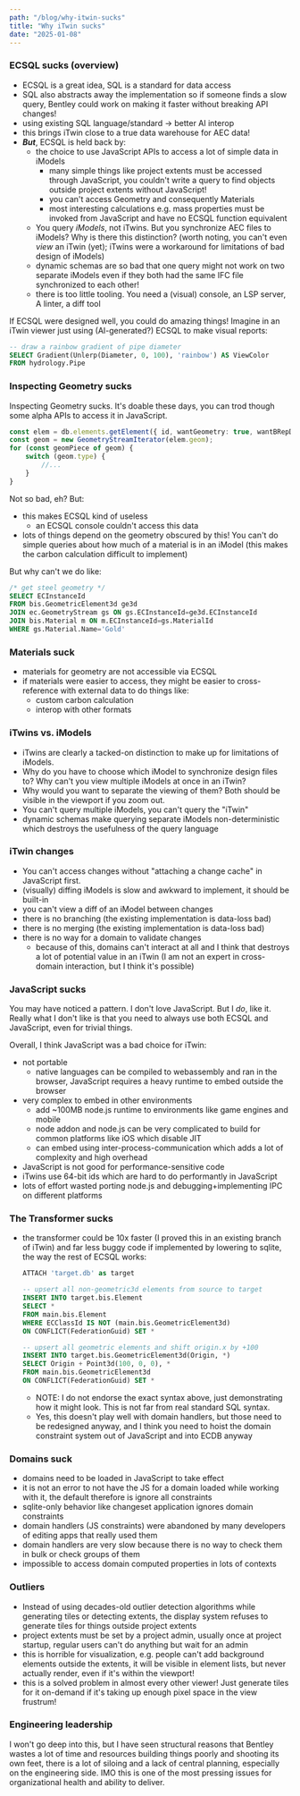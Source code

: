 ```yaml
---
path: "/blog/why-itwin-sucks"
title: "Why iTwin sucks"
date: "2025-01-08"
---
```


### ECSQL sucks (overview)

- ECSQL is a great idea, SQL is a standard for data access
- SQL also abstracts away the implementation so if someone finds a slow query, Bentley
  could work on making it faster without breaking API changes!
- using existing SQL language/standard -> better AI interop
- this brings iTwin close to a true data warehouse for AEC data!
- ***But***, ECSQL is held back by:
  - the choice to use JavaScript APIs to access a lot of simple data in iModels
    - many simple things like project extents must be accessed through JavaScript, you couldn't write a
      query to find objects outside project extents without JavaScript!
    - you can't access Geometry and consequently Materials 
    - most interesting calculations e.g. mass properties must be invoked from JavaScript and have no ECSQL function equivalent
  - You query _iModels_, not iTwins. But you synchronize AEC files to iModels? Why is there
    this distinction? (worth noting, you can't even _view_ an iTwin (yet); iTwins
    were a workaround for limitations of bad design of iModels)
  - dynamic schemas are so bad that one query might not work on two separate iModels
    even if they both had the same IFC file synchronized to each other!
  - there is too little tooling. You need a (visual) console, an LSP server, A linter, a diff tool


If ECSQL were designed well, you could do amazing things!
Imagine in an iTwin viewer just using (AI-generated?) ECSQL to make visual reports:

```sql
-- draw a rainbow gradient of pipe diameter
SELECT Gradient(Unlerp(Diameter, 0, 100), 'rainbow') AS ViewColor
FROM hydrology.Pipe
```

### Inspecting Geometry sucks

Inspecting Geometry sucks. It's doable these days, you can trod though some alpha APIs to access it
in JavaScript.

```ts
const elem = db.elements.getElement({ id, wantGeometry: true, wantBRepData: true, });
const geom = new GeometryStreamIterator(elem.geom);
for (const geomPiece of geom) {
    switch (geom.type) {
        //...
    }
}
```

Not so bad, eh? But:
- this makes ECSQL kind of useless
  - an ECSQL console couldn't access this data
- lots of things depend on the geometry obscured by this!
  You can't do simple queries about how much of a material is in an iModel
  (this makes the carbon calculation difficult to implement)

But why can't we do like:

```sql
/* get steel geometry */
SELECT ECInstanceId
FROM bis.GeometricElement3d ge3d
JOIN ec.GeometryStream gs ON gs.ECInstanceId=ge3d.ECInstanceId
JOIN bis.Material m ON m.ECInstanceId=gs.MaterialId
WHERE gs.Material.Name='Gold'
```

### Materials suck

- materials for geometry are not accessible via ECSQL
- if materials were easier to access, they might be easier to cross-reference with external data to do things like:
  - custom carbon calculation
  - interop with other formats

### iTwins vs. iModels

- iTwins are clearly a tacked-on distinction to make up for limitations of iModels.
- Why do you have to choose which iModel to synchronize design files to? Why can't you view multiple iModels
  at once in an iTwin?
- Why would you want to separate the viewing of them? Both should be visible in the viewport if you zoom out.
- You can't query multiple iModels, you can't query the "iTwin"
- dynamic schemas make querying separate iModels non-deterministic which destroys the usefulness of the query language

### iTwin changes

- You can't access changes without "attaching a change cache" in JavaScript first.
- (visually) diffing iModels is slow and awkward to implement, it should be built-in
- you can't view a diff of an iModel between changes
- there is no branching (the existing implementation is data-loss bad)
- there is no merging (the existing implementation is data-loss bad)
- there is no way for a domain to validate changes
  - because of this, domains can't interact at all and I think that destroys a lot of potential value
    in an iTwin (I am not an expert in cross-domain interaction, but I think it's possible)

### JavaScript sucks

You may have noticed a pattern. I don't love JavaScript. But I _do_, like it.
Really what I don't like is that you need to always use both ECSQL and JavaScript, even for trivial things.

Overall, I think JavaScript was a bad choice for iTwin:
- not portable
  - native languages can be compiled to webassembly and ran in the browser, JavaScript requires a heavy
    runtime to embed outside the browser
- very complex to embed in other environments
  - add ~100MB node.js runtime to environments like game engines and mobile
  - node addon and node.js can be very complicated to build for common platforms like iOS which disable JIT
  - can embed using inter-process-communication which adds a lot of complexity and high overhead
- JavaScript is not good for performance-sensitive code
- iTwins use 64-bit ids which are hard to do performantly in JavaScript
- lots of effort wasted porting node.js and debugging+implementing IPC on different platforms

### The Transformer sucks

- the transformer could be 10x faster (I proved this in an existing branch of iTwin)
  and far less buggy code if implemented by lowering to sqlite, the way the rest of ECSQL works:

  ```sql
  ATTACH 'target.db' as target

  -- upsert all non-geometric3d elements from source to target
  INSERT INTO target.bis.Element
  SELECT *
  FROM main.bis.Element
  WHERE ECClassId IS NOT (main.bis.GeometricElement3d)
  ON CONFLICT(FederationGuid) SET *

  -- upsert all geometric elements and shift origin.x by +100
  INSERT INTO target.bis.GeometricElement3d(Origin, *)
  SELECT Origin + Point3d(100, 0, 0), *
  FROM main.bis.GeometricElement3d
  ON CONFLICT(FederationGuid) SET *
  ```

  - NOTE: I do not endorse the exact syntax above, just demonstrating how it might look. This is not far from
    real standard SQL syntax.
  - Yes, this doesn't play well with domain handlers, but those need to be redesigned anyway, and I think you need
    to hoist the domain constraint system out of JavaScript and into ECDB anyway

### Domains suck

- domains need to be loaded in JavaScript to take effect
- it is not an error to not have the JS for a domain loaded while working with it,
  the default therefore is ignore all constraints
- sqlite-only behavior like changeset application ignores domain constraints
- domain handlers (JS constraints) were abandoned by many developers of editing apps that really used them
- domain handlers are very slow because there is no way to check them in bulk or check groups of them
- impossible to access domain computed properties in lots of contexts

### Outliers

- Instead of using decades-old outlier detection algorithms while generating tiles or detecting extents,
  the display system refuses to generate tiles for things outside project extents
- project extents must be set by a project admin, usually once at project startup, regular users can't do anything
  but wait for an admin
- this is horrible for visualization, e.g. people can't add background elements outside the extents,
  it will be visible in element lists, but never actually render, even if it's within the viewport!
- this is a solved problem in almost every other viewer! Just generate tiles for it on-demand if it's taking
  up enough pixel space in the view frustrum!

### Engineering leadership

I won't go deep into this, but I have seen structural reasons that Bentley wastes a lot of time
and resources building things poorly and shooting its own feet, there is a lot of siloing and a
lack of central planning, especially on the engineering side. IMO this is one of the most pressing
issues for organizational health and ability to deliver.

